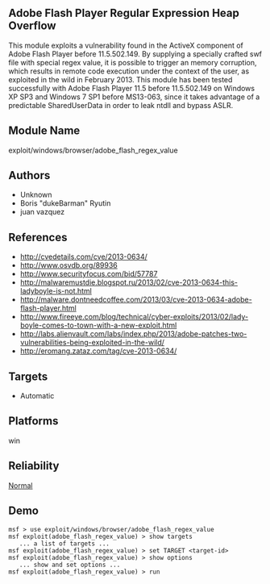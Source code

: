 ## Adobe Flash Player Regular Expression Heap Overflow

This module exploits a vulnerability found in the ActiveX 
component of Adobe Flash Player before 11.5.502.149. By 
supplying a specially crafted swf file with special regex 
value, it is possible to trigger an memory corruption, which 
results in remote code execution under the context of the 
user, as exploited in the wild in February 2013. This module 
has been tested successfully with Adobe Flash Player 11.5 
before 11.5.502.149 on Windows XP SP3 and Windows 7 SP1 
before MS13-063, since it takes advantage of a predictable 
SharedUserData in order to leak ntdll and bypass ASLR.


## Module Name
exploit/windows/browser/adobe_flash_regex_value

## Authors
* Unknown
* Boris "dukeBarman" Ryutin
* juan vazquez


## References
* http://cvedetails.com/cve/2013-0634/
* http://www.osvdb.org/89936
* http://www.securityfocus.com/bid/57787
* http://malwaremustdie.blogspot.ru/2013/02/cve-2013-0634-this-ladyboyle-is-not.html
* http://malware.dontneedcoffee.com/2013/03/cve-2013-0634-adobe-flash-player.html
* http://www.fireeye.com/blog/technical/cyber-exploits/2013/02/lady-boyle-comes-to-town-with-a-new-exploit.html
* http://labs.alienvault.com/labs/index.php/2013/adobe-patches-two-vulnerabilities-being-exploited-in-the-wild/
* http://eromang.zataz.com/tag/cve-2013-0634/



## Targets
* Automatic


## Platforms
win

## Reliability
[Normal](https://github.com/rapid7/metasploit-framework/wiki/Exploit-Ranking)

## Demo

```
msf > use exploit/windows/browser/adobe_flash_regex_value
msf exploit(adobe_flash_regex_value) > show targets
   ... a list of targets ...
msf exploit(adobe_flash_regex_value) > set TARGET <target-id>
msf exploit(adobe_flash_regex_value) > show options
   ... show and set options ...
msf exploit(adobe_flash_regex_value) > run
```
    
    